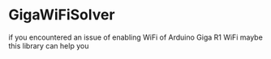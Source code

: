 # GigaWiFiSolver
if you encountered an issue of enabling WiFi of Arduino Giga R1 WiFi maybe this library can help you
